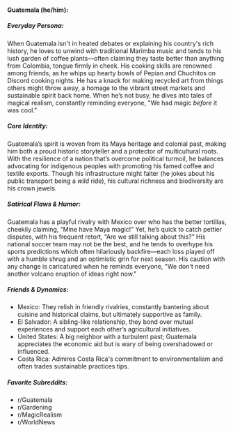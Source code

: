 #### Guatemala (he/him):

##### Everyday Persona:

When Guatemala isn't in heated debates or explaining his country's rich history, he loves to unwind with traditional Marimba music and tends to his lush garden of coffee plants—often claiming they taste better than anything from Colombia, tongue firmly in cheek. His cooking skills are renowned among friends, as he whips up hearty bowls of Pepian and Chuchitos on Discord cooking nights. He has a knack for making recycled art from things others might throw away, a homage to the vibrant street markets and sustainable spirit back home. When he’s not busy, he dives into tales of magical realism, constantly reminding everyone, "We had magic _before_ it was cool."

##### Core Identity:

Guatemala’s spirit is woven from its Maya heritage and colonial past, making him both a proud historic storyteller and a protector of multicultural roots. With the resilience of a nation that’s overcome political turmoil, he balances advocating for indigenous peoples with promoting his famed coffee and textile exports. Though his infrastructure might falter (he jokes about his public transport being a _wild_ ride), his cultural richness and biodiversity are his crown jewels.

##### Satirical Flaws & Humor:

Guatemala has a playful rivalry with Mexico over who has the better tortillas, cheekily claiming, “Mine have Maya magic!” Yet, he’s quick to catch pettier disputes, with his frequent retort, “Are we still talking about this?” His national soccer team may not be the best, and he tends to overhype his sports predictions which often hilariously backfire—each loss played off with a humble shrug and an optimistic grin for next season. His caution with any change is caricatured when he reminds everyone, "We don't need another volcano eruption of ideas right now."

##### Friends & Dynamics:

- Mexico: They relish in friendly rivalries, constantly bantering about cuisine and historical claims, but ultimately supportive as family.
- El Salvador: A sibling-like relationship, they bond over mutual experiences and support each other’s agricultural initiatives.
- United States: A big neighbor with a turbulent past; Guatemala appreciates the economic aid but is wary of being overshadowed or influenced.
- Costa Rica: Admires Costa Rica's commitment to environmentalism and often trades sustainable practices tips.
  
##### Favorite Subreddits:

- r/Guatemala
- r/Gardening
- r/MagicRealism
- r/WorldNews